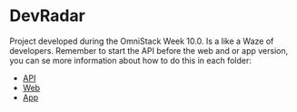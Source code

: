 # DevRadar
Project developed during the OmniStack Week 10.0. Is a like a Waze of developers. Remember to start the API before the web and or app version, you can se more information about how to do this in each folder:

* [API](https://github.com/DiegoVictor/omnistack/tree/master/10/api)
* [Web](https://github.com/DiegoVictor/omnistack/tree/master/10/web)
* [App](https://github.com/DiegoVictor/omnistack/tree/master/10/app)
